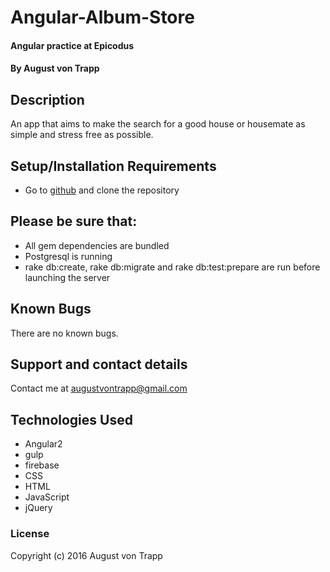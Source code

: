 # Angular-Album-Store

#### Angular practice at Epicodus

#### By August von Trapp

## Description

An app that aims to make the search for a good house or housemate as simple and stress free as possible.

## Setup/Installation Requirements

* Go to [github](https://github.com/augustinevt/room_zen) and clone the repository

## Please be sure that:
* All gem dependencies are bundled
* Postgresql is running
* rake db:create, rake db:migrate and rake db:test:prepare are run before launching the server


## Known Bugs

There are no known bugs.

## Support and contact details

Contact me at augustvontrapp@gmail.com

## Technologies Used

* Angular2
* gulp
* firebase
* CSS
* HTML
* JavaScript
* jQuery

### License

Copyright (c) 2016 August von Trapp
